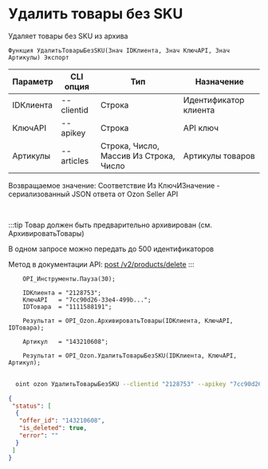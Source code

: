 ﻿---
sidebar_position: 14
---

# Удалить товары без SKU
 Удаляет товары без SKU из архива



`Функция УдалитьТоварыБезSKU(Знач IDКлиента, Знач КлючAPI, Знач Артикулы) Экспорт`

  | Параметр | CLI опция | Тип | Назначение |
  |-|-|-|-|
  | IDКлиента | --clientid | Строка | Идентификатор клиента |
  | КлючAPI | --apikey | Строка | API ключ |
  | Артикулы | --articles | Строка, Число, Массив Из Строка, Число | Артикулы товаров |

  
  Возвращаемое значение:   Соответствие Из КлючИЗначение - сериализованный JSON ответа от Ozon Seller API

<br/>

:::tip
Товар должен быть предварительно архивирован (см. АрхивироватьТовары)

 В одном запросе можно передать до 500 идентификаторов

 Метод в документации API: [post /v2/products/delete](https://docs.ozon.ru/api/seller/#operation/ProductAPI_DeleteProducts)
:::
<br/>


```bsl title="Пример кода"
    OPI_Инструменты.Пауза(30);

    IDКлиента = "2128753";
    КлючAPI   = "7cc90d26-33e4-499b...";
    IDТовара  = "1111588191";

    Результат = OPI_Ozon.АрхивироватьТовары(IDКлиента, КлючAPI, IDТовара);

    Артикул   = "143210608";

    Результат = OPI_Ozon.УдалитьТоварыБезSKU(IDКлиента, КлючAPI, Артикул);
```



```sh title="Пример команды CLI"
    
  oint ozon УдалитьТоварыБезSKU --clientid "2128753" --apikey "7cc90d26-33e4-499b..." --articles %articles%

```

```json title="Результат"
{
 "status": [
  {
   "offer_id": "143210608",
   "is_deleted": true,
   "error": ""
  }
 ]
}
```
